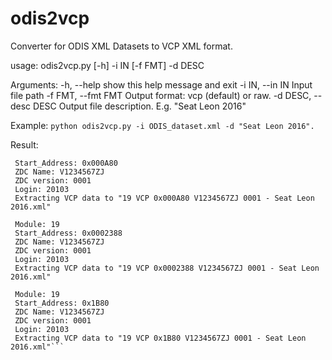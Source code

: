 # odis2vcp
Converter for ODIS XML Datasets to VCP XML format.

usage: odis2vcp.py [-h] -i IN [-f FMT] -d DESC

Arguments:
  -h, --help            show this help message and exit
  -i IN, --in IN        Input file path
  -f FMT, --fmt FMT     Output format: vcp (default) or raw.
  -d DESC, --desc DESC  Output file description. E.g. "Seat Leon 2016"

Example: 
`python odis2vcp.py -i ODIS_dataset.xml -d "Seat Leon 2016".`

Result:
```Module: 19
 Start_Address: 0x000A80
 ZDC Name: V1234567ZJ
 ZDC version: 0001
 Login: 20103
 Extracting VCP data to "19 VCP 0x000A80 V1234567ZJ 0001 - Seat Leon 2016.xml"

 Module: 19
 Start_Address: 0x0002388
 ZDC Name: V1234567ZJ
 ZDC version: 0001
 Login: 20103
 Extracting VCP data to "19 VCP 0x0002388 V1234567ZJ 0001 - Seat Leon 2016.xml"

 Module: 19
 Start_Address: 0x1B80
 ZDC Name: V1234567ZJ
 ZDC version: 0001
 Login: 20103
 Extracting VCP data to "19 VCP 0x1B80 V1234567ZJ 0001 - Seat Leon 2016.xml"```
